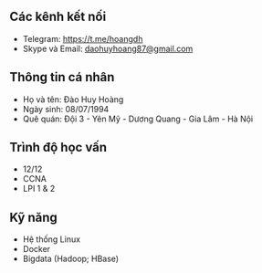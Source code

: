 ## Các kênh kết nối

 - Telegram: https://t.me/hoangdh
 - Skype và Email: daohuyhoang87@gmail.com
  
## Thông tin cá nhân
- Họ và tên: Đào Huy Hoàng
- Ngày sinh: 08/07/1994
- Quê quán: Đội 3 - Yên Mỹ - Dương Quang - Gia Lâm - Hà Nội

## Trình độ học vấn
- 12/12
- CCNA
- LPI 1 & 2

## Kỹ năng
 - Hệ thống Linux
 - Docker
 - Bigdata (Hadoop; HBase)
